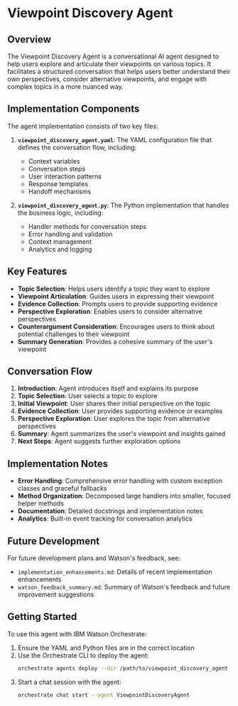 # Viewpoint Discovery Agent

## Overview

The Viewpoint Discovery Agent is a conversational AI agent designed to help users explore and articulate their viewpoints on various topics. It facilitates a structured conversation that helps users better understand their own perspectives, consider alternative viewpoints, and engage with complex topics in a more nuanced way.

## Implementation Components

The agent implementation consists of two key files:

1. **`viewpoint_discovery_agent.yaml`**: The YAML configuration file that defines the conversation flow, including:
   - Context variables
   - Conversation steps
   - User interaction patterns
   - Response templates
   - Handoff mechanisms

2. **`viewpoint_discovery_agent.py`**: The Python implementation that handles the business logic, including:
   - Handler methods for conversation steps
   - Error handling and validation
   - Context management
   - Analytics and logging

## Key Features

- **Topic Selection**: Helps users identify a topic they want to explore
- **Viewpoint Articulation**: Guides users in expressing their viewpoint
- **Evidence Collection**: Prompts users to provide supporting evidence
- **Perspective Exploration**: Enables users to consider alternative perspectives
- **Counterargument Consideration**: Encourages users to think about potential challenges to their viewpoint
- **Summary Generation**: Provides a cohesive summary of the user's viewpoint

## Conversation Flow

1. **Introduction**: Agent introduces itself and explains its purpose
2. **Topic Selection**: User selects a topic to explore
3. **Initial Viewpoint**: User shares their initial perspective on the topic
4. **Evidence Collection**: User provides supporting evidence or examples
5. **Perspective Exploration**: User explores the topic from alternative perspectives
6. **Summary**: Agent summarizes the user's viewpoint and insights gained
7. **Next Steps**: Agent suggests further exploration options

## Implementation Notes

- **Error Handling**: Comprehensive error handling with custom exception classes and graceful fallbacks
- **Method Organization**: Decomposed large handlers into smaller, focused helper methods
- **Documentation**: Detailed docstrings and implementation notes
- **Analytics**: Built-in event tracking for conversation analytics

## Future Development

For future development plans and Watson's feedback, see:
- `implementation_enhancements.md`: Details of recent implementation enhancements
- `watson_feedback_summary.md`: Summary of Watson's feedback and future improvement suggestions

## Getting Started

To use this agent with IBM Watson Orchestrate:

1. Ensure the YAML and Python files are in the correct location
2. Use the Orchestrate CLI to deploy the agent:
   ```bash
   orchestrate agents deploy --dir /path/to/viewpoint_discovery_agent
   ```
3. Start a chat session with the agent:
   ```bash
   orchestrate chat start --agent ViewpointDiscoveryAgent
   ```

